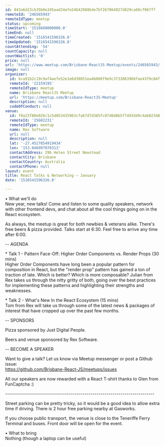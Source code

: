 ```yaml
---
id: 843a6d23cb35b0e345aad24afe24642988b4e7bf267064927d829ca68cf067ff
remoteId: '246565943'
remoteIdType: meetup
status: upcoming
timeStart: '1516608000000.0'
timeEnd: null
timeCreated: '1516541596326.0'
timeUpdated: '1516541596326.0'
countAttending: '54'
countCapacity: null
countWaitlist: '0'
price: null
url: 'https://www.meetup.com/Brisbane-ReactJS-Meetup/events/246565943/'
image: null
organizer:
  id: bca91b2c19c9af4aefe52e1e6d30851ea4b060f9e9c3f33863968fae43f9c84f
  remoteId: '22159195'
  remoteIdType: meetup
  name: Brisbane ReactJS Meetup
  url: 'https://meetup.com/Brisbane-ReactJS-Meetup'
  description: null
  codeOfConduct: null
venue:
  id: f0a23f80e026c1c5d053435963cfa67d7d385fc07d6d8b5f7493d49c4ab02348
  remoteId: '25602231'
  remoteIdType: meetup
  name: Rex Software
  url: null
  description: null
  lat: '-27.4527854919434'
  lon: '153.046997070313'
  contactAddress: 29b Helen Street Newstead
  contactCity: Brisbane
  contactCountry: Australia
  contactPhone: null
layout: event
title: React Talks & Networking — January
date: '1516541596326.0'

---
```

<p>• What we'll do<br/>New year, new talks! Come and listen to some quality speakers, network with other frontend devs, and chat about all the cool things going on in the React ecosystem.</p> <p>As always, the meetup is great for both newbies &amp; veterans alike. There's free beers &amp; pizza provided. Talks start at 6:30. Feel free to arrive any time after 6:00.</p> <p>-- AGENDA</p> <p>* Talk 1 - Pattern Face-Off: Higher Order Components vs. Render Props (30 mins)<br/>Higher Order Components have long been a popular pattern for composition in React, but the "render prop" pattern has gained a ton of traction of late. Which is better? Which is more composable? Julian from Rex takes us through the nitty gritty of both, going over the best practices for implementing these patterns and highlighting their strengths and weaknesses.</p> <p>* Talk 2 - What's New In the React Ecosystem (15 mins)<br/>Tom from Rex will take us through some of the latest news &amp; packages of interest that have cropped up over the past few months.</p> <p>-- SPONSORS</p> <p>Pizza sponsored by Just Digital People.</p> <p>Beers and venue sponsored by Rex Software.</p> <p>-- BECOME A SPEAKER</p> <p>Want to give a talk? Let us know via Meetup messenger or post a Github issue:<br/><a href="https://github.com/Brisbane-React-JS/meetups/issues" class="linkified">https://github.com/Brisbane-React-JS/meetups/issues</a></p> <p>All our speakers are now rewarded with a React T-shirt thanks to Glen from FunCaptcha :)</p> <p>---------------------------------------------------------------------------</p> <p>Street parking can be pretty tricky, so it would be a good idea to allow extra time if driving. There is 2 hour free parking nearby at Gasworks.</p> <p>If you choose public transport, the venue is close to the Teneriffe Ferry Terminal and buses. Front door will be open for the event.</p> <p>• What to bring<br/>Nothing (though a laptop can be useful)</p> 

